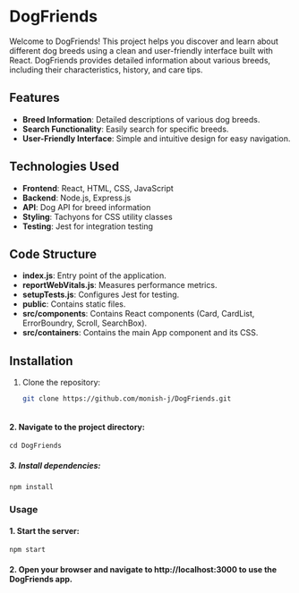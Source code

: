 # DogFriends

Welcome to DogFriends! This project helps you discover and learn about different dog breeds using a clean and user-friendly interface built with React. DogFriends provides detailed information about various breeds, including their characteristics, history, and care tips.

## Features

- **Breed Information**: Detailed descriptions of various dog breeds.
- **Search Functionality**: Easily search for specific breeds.
- **User-Friendly Interface**: Simple and intuitive design for easy navigation.

## Technologies Used

- **Frontend**: React, HTML, CSS, JavaScript
- **Backend**: Node.js, Express.js
- **API**: Dog API for breed information
- **Styling**: Tachyons for CSS utility classes
- **Testing**: Jest for integration testing

## Code Structure

- **index.js**: Entry point of the application.
- **reportWebVitals.js**: Measures performance metrics.
- **setupTests.js**: Configures Jest for testing.
- **public**: Contains static files.
- **src/components**: Contains React components (Card, CardList, ErrorBoundry, Scroll, SearchBox).
- **src/containers**: Contains the main App component and its CSS.

## Installation

1. Clone the repository:
   ```sh
   git clone https://github.com/monish-j/DogFriends.git



#### 2. Navigate to the project directory: 
    cd DogFriends


##### 3. Install dependencies:
  
    npm install 

### Usage

#### 1. Start the server:

    npm start

#### 2. Open your browser and navigate to http://localhost:3000 to use the DogFriends app.



